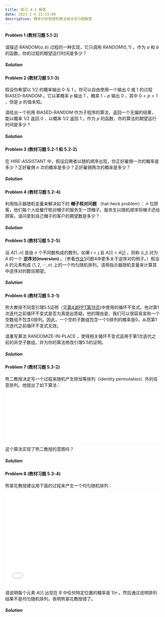 ```yaml
---
title: 练习 4-1 解答
date: 2023-1-4 23:53:00
description: 概率分析和随机算法相关的习题解答
---
```


#### Problem 1 (教材习题 5.1-2)

请描述 $RANDOM(a, b)$ 过程的一种实现，它只调用 $RANDOM(0, 1)$ 。作为 $a$ 和 $b$ 的函数，你的过程的期望运行时间是多少？

##### Solution




#### Problem 2 (教材习题 5.1-3)

假设你希望以 $1 / 2$ 的概率输出 $0$ 与 $1$ 。你可以自由使用一个输出 $0$ 或 $1$ 的过程 $\text{BIASED-RANDOM}$ 。它以某概率 $p$ 输出 $1$ ，概率 $1 - p$ 输出 $0$ ，其中 $0 < p < 1$ ，但是 $p$ 的值未知。

请给出一个利用 $\text{BIASED-RANDOM}$ 作为子程序的算法，返回一个无偏的结果，能以概率 $1 / 2$ 返回 $0$ ，以概率 $1 / 2$ 返回 $1$ 。作为 $p$ 的函数，你的算法的期望运行时间是多少？

##### Solution


#### Problem 3 (教材习题 5.2-1 和 5.2-2)

在 $\text{HIRE-ASSISTANT}$ 中，假设应聘者以随机顺序出现，你正好雇佣一次的概率是多少？正好雇佣 $n$ 次的概率是多少？正好雇佣两次的概率是多少？

##### Solution


#### Problem 4 (教材习题 5.2-4)

利用指示器随机变量来解决如下的 **帽子核对问题** （hat-heck problem）： $n$ 位顾客，他们每个人给餐厅核对帽子的服务生一顶帽子。服务生以随机顺序将帽子还给顾客。请问拿到自己帽子的客户的期望数是多少？

##### Solution


#### Problem 5 (教材习题 5.2-5)

设 $A[1..n]$ 是由 $n$ 个不同数构成的数列。如果 $i < j$ 且 $A[i] > A[j]$ ，则称 $(i, j)$ 对为 $A$ 的一个 **逆序对(inversion)** 。（参看[作业1](/solution1/hw1/)问题4中更多关于逆序对的例子。）假设 $A$ 的元素构成 $\langle1, 2, \cdots, n\rangle$ 上的一个均匀随机排列。请用指示器随机变量来计算其中逆序对的数目期望。

##### Solution


#### Problem 6 (教材习题 5.3-1)

熊大教授不同意引理5.5证明（见[第4讲PPT第19页](/slides/lec04-probabilistic-analysis-and-randomized-algorithms.pdf#page=19))中使用的循环不变式。他对第1次迭代之前循环不变式是否为真提出质疑。他的理由是，我们可以很容易宣称一个空数组不包含0排列。因此，一个空的子数组包含一个0排列的概率是0，从而第1次迭代之前循环不变式无效。

请重写算法 $\text{RANDOMIZE-IN-PLACE}$ ，使得相关循环不变式适用于第1次迭代之前的非空子数组，并为你的算法修改引理5.5的证明。

##### Solution


#### Problem 7 (教材习题 5.3-2)

熊二教授决定写一个过程来随机产生除恒等排列（identity permutation）外的任意排列。他提出了如下算法：

<iframe src="/pseudocode/lec4/permute-without-identity.html" frameborder="no" marginwidth="0" width="100%" height="160px" marginheight="0" scrolling="auto"></iframe>

这个算法实现了熊二教授的意图吗？

##### Solution


#### Problem 8 (教材习题 5.3-4)

熊翠花教授建议用下面的过程来产生一个均匀随机排列：

<iframe src="/pseudocode/lec4/permute-by-cyclic.html" frameborder="no" marginwidth="0" width="100%" height="300px" marginheight="0" scrolling="auto"></iframe>

请说明每个元素 $A[i]$ 出现在 $B$ 中任何特定位置的概率是 $1 / n$ 。然后通过说明排列结果不是均匀随机排列，表明熊翠花教授错了。

##### Solution


